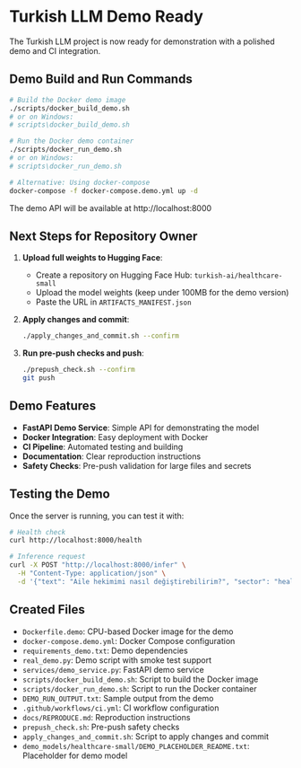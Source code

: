 # Turkish LLM Demo Ready

The Turkish LLM project is now ready for demonstration with a polished demo and CI integration.

## Demo Build and Run Commands

```bash
# Build the Docker demo image
./scripts/docker_build_demo.sh
# or on Windows:
# scripts\docker_build_demo.sh

# Run the Docker demo container
./scripts/docker_run_demo.sh
# or on Windows:
# scripts\docker_run_demo.sh

# Alternative: Using docker-compose
docker-compose -f docker-compose.demo.yml up -d
```

The demo API will be available at http://localhost:8000

## Next Steps for Repository Owner

1. **Upload full weights to Hugging Face**:
   - Create a repository on Hugging Face Hub: `turkish-ai/healthcare-small`
   - Upload the model weights (keep under 100MB for the demo version)
   - Paste the URL in `ARTIFACTS_MANIFEST.json`

2. **Apply changes and commit**:
   ```bash
   ./apply_changes_and_commit.sh --confirm
   ```

3. **Run pre-push checks and push**:
   ```bash
   ./prepush_check.sh --confirm
   git push
   ```

## Demo Features

- **FastAPI Demo Service**: Simple API for demonstrating the model
- **Docker Integration**: Easy deployment with Docker
- **CI Pipeline**: Automated testing and building
- **Documentation**: Clear reproduction instructions
- **Safety Checks**: Pre-push validation for large files and secrets

## Testing the Demo

Once the server is running, you can test it with:

```bash
# Health check
curl http://localhost:8000/health

# Inference request
curl -X POST "http://localhost:8000/infer" \
  -H "Content-Type: application/json" \
  -d '{"text": "Aile hekimimi nasıl değiştirebilirim?", "sector": "healthcare"}'
```

## Created Files

- `Dockerfile.demo`: CPU-based Docker image for the demo
- `docker-compose.demo.yml`: Docker Compose configuration
- `requirements_demo.txt`: Demo dependencies
- `real_demo.py`: Demo script with smoke test support
- `services/demo_service.py`: FastAPI demo service
- `scripts/docker_build_demo.sh`: Script to build the Docker image
- `scripts/docker_run_demo.sh`: Script to run the Docker container
- `DEMO_RUN_OUTPUT.txt`: Sample output from the demo
- `.github/workflows/ci.yml`: CI workflow configuration
- `docs/REPRODUCE.md`: Reproduction instructions
- `prepush_check.sh`: Pre-push safety checks
- `apply_changes_and_commit.sh`: Script to apply changes and commit
- `demo_models/healthcare-small/DEMO_PLACEHOLDER_README.txt`: Placeholder for demo model